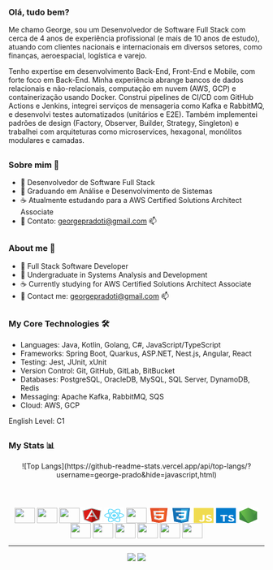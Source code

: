 ### Olá, tudo bem?
Me chamo George, sou um Desenvolvedor de Software Full Stack com cerca de 4 anos de experiência profissional (e mais de 10 anos de estudo), atuando com clientes nacionais e internacionais em diversos setores, como finanças, aeroespacial, logística e varejo.

Tenho expertise em desenvolvimento Back-End, Front-End e Mobile, com forte foco em Back-End. Minha experiência abrange bancos de dados relacionais e não-relacionais, computação em nuvem (AWS, GCP) e containerização usando Docker. Construi pipelines de CI/CD com GitHub Actions e Jenkins, integrei serviços de mensageria como Kafka e RabbitMQ, e desenvolvi testes automatizados (unitários e E2E). Também implementei padrões de design (Factory, Observer, Builder, Strategy, Singleton) e trabalhei com arquiteturas como microservices, hexagonal, monólitos modulares e camadas.
##
### Sobre mim 👋
- 🔭 Desenvolvedor de Software Full Stack
- 🚀 Graduando em Análise e Desenvolvimento de Sistemas
- ☕ Atualmente estudando para a AWS Certified Solutions Architect Associate
- 💬 Contato: georgepradoti@gmail.com 📫
##
### About me 👋
- 🔭 Full Stack Software Developer
- 🚀 Undergraduate in Systems Analysis and Development
- ☕ Currently studying for AWS Certified Solutions Architect Associate
- 💬 Contact me: georgepradoti@gmail.com 📫
##
### My Core Technologies 🛠️
- Languages: Java, Kotlin, Golang, C#, JavaScript/TypeScript
- Frameworks: Spring Boot, Quarkus, ASP.NET, Nest.js, Angular, React
- Testing: Jest, JUnit, xUnit
- Version Control: Git, GitHub, GitLab, BitBucket
- Databases: PostgreSQL, OracleDB, MySQL, SQL Server, DynamoDB, Redis
- Messaging: Apache Kafka, RabbitMQ, SQS
- Cloud: AWS, GCP

English Level: C1

##
### My Stats 📊
<div align="center">
  ![Top Langs](https://github-readme-stats.vercel.app/api/top-langs/?username=george-prado&hide=javascript,html)
  <p style="margin-bottom: 40px;"></p>
</div>

<div align="center" style="display: inline_block;"><br>
  <img align="center" height="30" width="40" src="https://cdn.jsdelivr.net/gh/devicons/devicon/icons/java/java-original.svg" />
  <img align="center" height="30" width="40" src="https://cdn.jsdelivr.net/gh/devicons/devicon/icons/csharp/csharp-original.svg" />
  <img align="center" height="30" width="40" src="https://cdn.jsdelivr.net/gh/devicons/devicon/icons/dotnetcore/dotnetcore-original.svg" />
  <img align="center" height="30" width="40" src="https://raw.githubusercontent.com/devicons/devicon/master/icons/angularjs/angularjs-original.svg">
  <img align="center" height="30" width="40" src="https://raw.githubusercontent.com/devicons/devicon/master/icons/react/react-original.svg">
  <img align="center" height="30" width="40" src="https://cdn.jsdelivr.net/gh/devicons/devicon/icons/go/go-original.svg" />
  <img align="center" height="30" width="40" src="https://raw.githubusercontent.com/devicons/devicon/master/icons/html5/html5-original.svg">
  <img align="center" height="30" width="40" src="https://raw.githubusercontent.com/devicons/devicon/master/icons/css3/css3-original.svg">
  <img align="center" height="30" width="40" src="https://raw.githubusercontent.com/devicons/devicon/master/icons/javascript/javascript-plain.svg">
  <img align="center" height="30" width="40" src="https://raw.githubusercontent.com/devicons/devicon/master/icons/typescript/typescript-plain.svg">
  <img align="center" height="30" width="40" src="https://raw.githubusercontent.com/devicons/devicon/master/icons/nodejs/nodejs-original.svg">
  <img align="center" height="30" width="40" src="https://cdn.jsdelivr.net/gh/devicons/devicon/icons/python/python-original.svg" />
  <img align="center" height="30" width="40" src="https://cdn.jsdelivr.net/gh/devicons/devicon/icons/microsoftsqlserver/microsoftsqlserver-plain.svg" />
  <img align="center" height="30" width="40" src="https://cdn.jsdelivr.net/gh/devicons/devicon/icons/postgresql/postgresql-original.svg" />
  <img align="center" height="30" width="40" src="https://cdn.jsdelivr.net/gh/devicons/devicon/icons/redis/redis-original.svg" />
  <img align="center" height="30" width="40" src="https://cdn.jsdelivr.net/gh/devicons/devicon/icons/docker/docker-original.svg" />
  <img align="center" height="30" width="40" src="https://cdn.jsdelivr.net/gh/devicons/devicon/icons/azure/azure-original.svg" />
</div>


---

<div align="center"> 
  <a href="https://www.linkedin.com/in/george-prado-dev" target="_blank"><img src="https://img.shields.io/badge/-LinkedIn-%230077B5?style=for-the-badge&logo=linkedin&logoColor=white" target="_blank"></a>
  <a href="mailto:georgepradoti@gmail.com"> <img src="https://img.shields.io/badge/-Gmail-%23333?style=for-the-badge&logo=gmail&logoColor=white" target="_blank"></a> 
</div>
